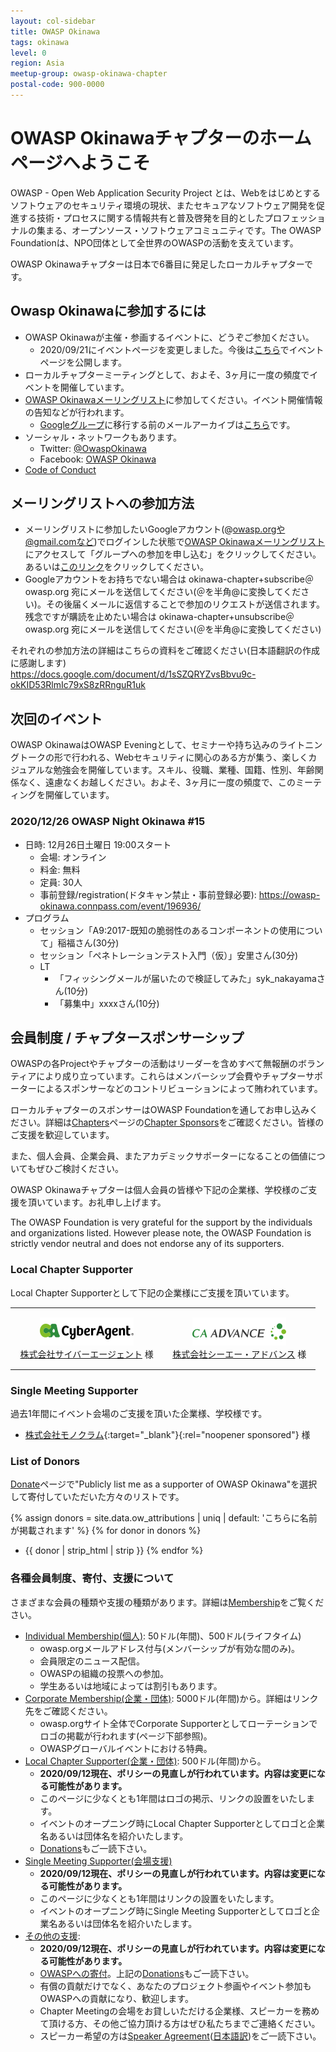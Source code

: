 ```yaml
---
layout: col-sidebar
title: OWASP Okinawa
tags: okinawa
level: 0
region: Asia
meetup-group: owasp-okinawa-chapter
postal-code: 900-0000
---
```


<script>
$(function() {
    // Activate main tab if there is no active tab
    if ($('.tab-link.current').length == 0) {
        $('#main-link').click();
    }
});
</script>
<style>
.local-chapter-supporter {
    width: 100%;
}
.local-chapter-supporter td {
    width: 50%;
    padding: 15px;
    text-align: center;
}
</style>

# OWASP Okinawaチャプターのホームページへようこそ

OWASP - Open Web Application Security Project とは、Webをはじめとするソフトウェアのセキュリティ環境の現状、またセキュアなソフトウェア開発を促進する技術・プロセスに関する情報共有と普及啓発を目的としたプロフェッショナルの集まる、オープンソース・ソフトウェアコミュニティです。The OWASP Foundationは、NPO団体として全世界のOWASPの活動を支えています。

OWASP Okinawaチャプターは日本で6番目に発足したローカルチャプターです。

## Owasp Okinawaに参加するには

* OWASP Okinawaが主催・参画するイベントに、どうぞご参加ください。
    * 2020/09/21にイベントページを変更しました。今後は[こちら](https://owasp-okinawa.connpass.com/)でイベントページを公開します。
* ローカルチャプターミーティングとして、およそ、3ヶ月に一度の頻度でイベントを開催しています。
* [OWASP Okinawaメーリングリスト](https://groups.google.com/a/owasp.org/forum/#!forum/okinawa-chapter/join)に参加してください。イベント開催情報の告知などが行われます。
    * [Googleグループ](https://groups.google.com/a/owasp.org/g/okinawa-chapter)に移行する前のメールアーカイブは[こちら](https://lists.owasp.org/pipermail/owasp-okinawa/index)です。
* ソーシャル・ネットワークもあります。
    * Twitter: [@OwaspOkinawa](https://twitter.com/owaspokinawa)
    * Facebook: [OWASP Okinawa](https://www.facebook.com/owaspokinawa/)
* [Code of Conduct](/www-policy/operational/code-of-conduct.html)

## メーリングリストへの参加方法

* メーリングリストに参加したいGoogleアカウント(@owasp.orgや@gmail.comなど)でログインした状態で[OWASP Okinawaメーリングリスト](https://groups.google.com/a/owasp.org/forum/#!forum/okinawa-chapter/join)にアクセスして「グループへの参加を申し込む」をクリックしてください。あるいは[このリンク](https://groups.google.com/a/owasp.org/forum/#!forum/okinawa-chapter/join)をクリックしてください。
* Googleアカウントをお持ちでない場合は okinawa-chapter+subscribe＠owasp.org 宛にメールを送信してください(＠を半角@に変換してください)。その後届くメールに返信することで参加のリクエストが送信されます。残念ですが購読を止めたい場合は okinawa-chapter+unsubscribe＠owasp.org 宛にメールを送信してください(＠を半角@に変換してください)

それぞれの参加方法の詳細はこちらの資料をご確認ください(日本語翻訳の作成に感謝します)  
<https://docs.google.com/document/d/1sSZQRYZvsBbvu9c-okKID53RlmIc79xS8zRRnguR1uk>

## 次回のイベント

OWASP OkinawaはOWASP Eveningとして、セミナーや持ち込みのライトニングトークの形で行われる、Webセキュリティに関心のある方が集う、楽しくカジュアルな勉強会を開催しています。スキル、役職、業種、国籍、性別、年齢関係なく、遠慮なくお越しください。およそ、3ヶ月に一度の頻度で、このミーティングを開催しています。

### 2020/12/26 OWASP Night Okinawa \#15

* 日時: 12月26日土曜日 19:00スタート
    * 会場: オンライン
    * 料金: 無料
    * 定員: 30人
    * 事前登録/registration(ドタキャン禁止・事前登録必要): <https://owasp-okinawa.connpass.com/event/196936/>
* プログラム
    * セッション「A9:2017-既知の脆弱性のあるコンポーネントの使用について」稲福さん(30分)
    * セッション「ペネトレーションテスト入門（仮）」安里さん(30分)
    * LT
        * 「フィッシングメールが届いたので検証してみた」syk_nakayamaさん(10分)
        * 「募集中」xxxxさん(10分)

## 会員制度 / チャプタースポンサーシップ

OWASPの各Projectやチャプターの活動はリーダーを含めすべて無報酬のボランティアにより成り立っています。これらはメンバーシップ会費やチャプターサポーターによるスポンサーなどのコントリビューションによって賄われています。

ローカルチャプターのスポンサーはOWASP Foundationを通してお申し込みください。詳細は[Chapters](/www-policy/operational/chapters.html)ページの[Chapter Sponsors](/www-policy/operational/chapters.html#chapter-sponsors--local-and-global)をご確認ください。皆様のご支援を歓迎しています。

また、個人会員、企業会員、またアカデミックサポーターになることの価値についてもぜひご検討ください。

OWASP Okinawaチャプターは個人会員の皆様や下記の企業様、学校様のご支援を頂いています。お礼申し上げます。

The OWASP Foundation is very grateful for the support by the individuals and organizations listed. However please note, the OWASP Foundation is strictly vendor neutral and does not endorse any of its supporters.

### Local Chapter Supporter

Local Chapter Supporterとして下記の企業様にご支援を頂いています。

<table class="local-chapter-supporter">
<tbody>
    <tr>
        <td><a href="https://www.cyberagent.co.jp/" target="_blank" rel="noopener sponsored"><img src="assets/images/ca_logo_rgb_150x45.png" alt="株式会社サイバーエージェント" width="150" height="45" loading="lazy"><br>株式会社サイバーエージェント</a> 様</td>
        <td><a href="https://www.ca-adv.co.jp/" target="_blank" rel="noopener sponsored"><img src="assets/images/caadvance_logo_150x45.png" alt="株式会社シーエー・アドバンス" width="150" height="45" loading="lazy"><br>株式会社シーエー・アドバンス</a> 様</td>
    </tr>
</tbody>
</table>

### Single Meeting Supporter

過去1年間にイベント会場のご支援を頂いた企業様、学校様です。

* [株式会社モノクラム](https://www.monocram.co.jp/){:target="_blank"}{:rel="noopener sponsored"} 様

### List of Donors

[Donate](/donate/?reponame=www-chapter-okinawa&title=OWASP+Okinawa)ページで"Publicly list me as a supporter of OWASP Okinawa"を選択して寄付していただいた方々のリストです。

{% assign donors = site.data.ow_attributions | uniq | default: 'こちらに名前が掲載されます' %}
{% for donor in donors %}
* {{ donor | strip_html | strip }}
{% endfor %}

### 各種会員制度、寄付、支援について

さまざまな会員の種類や支援の種類があります。詳細は[Membership](/www-policy/operational/membership.html)をご覧ください。

* [Individual Membership(個人)](/membership/): 50ドル(年間)、500ドル(ライフタイム)
    * owasp.orgメールアドレス付与(メンバーシップが有効な間のみ)。
    * 会員限定のニュース配信。
    * OWASPの組織の投票への参加。
    * 学生あるいは地域によっては割引もあります。
* [Corporate Membership(企業・団体)](/supporters/): 5000ドル(年間)から。詳細はリンク先をご確認ください。
    * owasp.orgサイト全体でCorporate Supporterとしてローテーションでロゴの掲載が行われます(ページ下部参照)。
    * OWASPグローバルイベントにおける特典。
* [Local Chapter Supporter(企業・団体)](/www-policy/operational/chapters.html#chapter-sponsors--local-and-global): 500ドル(年間)から。
    * **2020/09/12現在、ポリシーの見直しが行われています。内容は変更になる可能性があります。**
    * このページに少なくとも1年間はロゴの掲示、リンクの設置をいたします。
    * イベントのオープニング時にLocal Chapter Supporterとしてロゴと企業名あるいは団体名を紹介いたします。
    * [Donations](/www-policy/operational/donations.html)もご一読下さい。
* [Single Meeting Supporter(会場支援)](/www-policy/operational/chapters.html#chapter-sponsors--local-and-global)
    * **2020/09/12現在、ポリシーの見直しが行われています。内容は変更になる可能性があります。**
    * このページに少なくとも1年間はリンクの設置をいたします。
    * イベントのオープニング時にSingle Meeting Supporterとしてロゴと企業名あるいは団体名を紹介いたします。
* [その他の支援](/www-policy/operational/chapters.html#chapter-sponsors--local-and-global):
    * **2020/09/12現在、ポリシーの見直しが行われています。内容は変更になる可能性があります。**
    * [OWASPへの寄付](/donate/?reponame=www-chapter-okinawa&title=OWASP+Okinawa)。上記の[Donations](/www-policy/operational/donations.html)もご一読下さい。
    * 有償の貢献だけでなく、あなたのプロジェクト参画やイベント参加もOWASPへの貢献になり、歓迎します。
    * Chapter Meetingの会場をお貸しいただける企業様、スピーカーを務めて頂ける方、その他ご協力頂ける方はぜひ私たちまでご連絡ください。
    * スピーカー希望の方は[Speaker Agreement](/www-policy/legal/speaker-agreement.html)([日本語訳](https://www.owasp.org/index.php/Speaker_Agreement:%E6%97%A5%E6%9C%AC%E8%AA%9E%E8%A8%B3))をご一読下さい。
